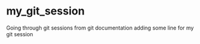 # my_git_session


Going through git sessions from git documentation
adding some line for my git session
